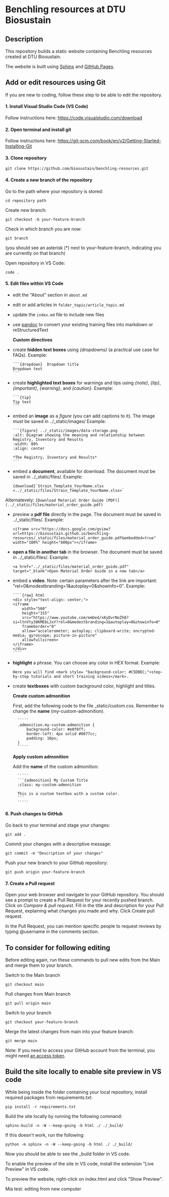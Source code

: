 # Benchling resources at DTU Biosustain

## Description

This repository builds a static website  containing Benchling resources created at DTU Biosustain.

The website is built using [Sphinx](https://www.sphinx-doc.org/en/master/usage/index.html) and [GitHub Pages](https://docs.github.com/en/pages/getting-started-with-github-pages/configuring-a-publishing-source-for-your-github-pages-site).

## Add or edit resources using Git

If you are new to coding, follow these step to be able to edit the repository.

#### 1. Install Visual Studio Code (VS Code)
Follow instructions here: https://code.visualstudio.com/download

#### 2. Open terminal and install git
Follow instructions here: https://git-scm.com/book/en/v2/Getting-Started-Installing-Git 

#### 3. Clone repository
    git clone https://github.com/biosustain/benchling-resources.git

#### 4. Create a new branch of the repository

Go to the path where your repository is stored:

    cd repository path

Create new branch:
    
    git checkout -b your-feature-branch

Check in which branch you are now:

    git branch 
(you should see an asterisk (*) next to your-feature-branch, indicating you are currently on that branch)

Open repository in VS Code:

    code .

#### 5. Edit files within VS Code

- edit the "About" section in `about.md`
- edit or add articles in `folder_topic/article_topic.md`
- update the `index.md` file to include new files
- use [pandoc](https://pandoc.org/try/) to convert your existing training files into markdown or reStructuredText

    
    **Custom directives**

- create **hidden text boxes** using *{dropdowns}* (a practical use case for FAQs). 
Example:

    ````
    ```{dropdown}  Dropdown title
    Dropdown text
    ```
    ````

- create **highlighted text boxes** for warnings and tips using *{note}*, *{tip}*, *{important}*, *{warning}*, and *{caution}*. Example:
    
    ````
    ```{tip}
    Tip text
    ```
    ````

- embed an **image** as a *figure* (you can add captions to it). The image must be saved in ../_static/images/
Example: 
    ````
    ```{figure} ../_static/images/data-storage.png
    :alt: Diagram showing the meaning and relationship between Registry, Inventory and Results
    :width: 80%
    :align: center

    *The Registry, Inventory and Results*
    ```
    ````

- embed a **document**, available for download. The document must be saved in ../_static/files/. Example: 
    `````
    {download}`Strain_Template_YourName.xlsx <../_static/files/Strain_Template_YourName.xlsx>`
    `````
Alternatevely: 
    `````
    [Download Material Order Guide (PDF)](../_static/files/material_order_guide.pdf)
    `````

- preview a **pdf file** directly in the page. The document must be saved in ../_static/files/. Example: 

    `````
    <iframe src="https://docs.google.com/gview?url=https://biosustain.github.io/benchling-resources/_static/files/material_order_guide.pdf&embedded=true" width="100%" height="600px"></iframe>
    `````
- **open a file in another tab** in the browser. The document must be saved in ../_static/files/. Example: 

    `````
    <a href="../_static/files/material_order_guide.pdf" target="_blank">Open Material Order Guide in a new tab</a>
    `````

- embed a **video**. Note: certain parameters after the link are important: "rel=0&modestbranding=1&autoplay=0&showinfo=0". Example:
    `````
    ````{raw} html
    <div style="text-align: center;">
    <iframe 
        width="560" 
        height="315" 
        src="https://www.youtube.com/embed/xKyDvrNoZh8?si=ltnVty38KMEbLJxY?rel=0&modestbranding=1&autoplay=0&showinfo=0" 
        frameborder="0" 
        allow="accelerometer; autoplay; clipboard-write; encrypted-media; gyroscope; picture-in-picture" 
        allowfullscreen>
    </iframe>
    </div>
    ````
    `````

- **highlight** a phrase. You can choose any color in HEX format. Example:
    ```
    Here you will find <mark style= "background-color: #C5DBEC;">step-by-step tutorials and short training videos</mark>.
    ```

- create **textboxes** with custom background color, highlight and titles. 

    **Create custom admonition**

    First, add the following code to the file _static/custom.css. Remember to change the **name** (my-custom-admonition).
        
        `````
        .admonition.my-custom-admonition {
            background-color: #e0f0ff;
            border-left: 4px solid #0077cc;
            padding: 10px;
        }
        `````

    **Apply custom admonition**

    Add the **name** of the custom admonition: 
        
        `````
        ```{admonition} My Custom Title
        :class: my-custom-admonition

        This is a custom textbox with a custom color.
        ```
        `````

#### 6. Push changes to GitHub

Go back to your terminal and stage your changes:

    git add .

Commit your changes with a descriptive message:

    git commit -m "Description of your changes"

Push your new branch to your GitHub repository:

    git push origin your-feature-branch

#### 7. Create a Pull request

Open your web browser and navigate to your GitHub repository.
You should see a prompt to create a Pull Request for your recently pushed branch. Click on *Compare & pull request*.
Fill in the title and description for your Pull Request, explaining what changes you made and why.
Click Create pull request.

In the Pull Request, you can mention specific people to request reviews by typing @username in the comments section.

## To consider for following editing 

Before editing again, run these commands to pull new edits from the Main and merge them to your branch.

Switch to the Main branch

    git checkout main

Pull changes from Main branch

    git pull origin main

Switch to your branch

    git checkout your-feature-branch 

Merge the latest changes from main into your feature branch:

    git merge main

Note: If you need to access your GitHub account from the terminal, you might need [an access token](https://docs.github.com/en/authentication/keeping-your-account-and-data-secure/managing-your-personal-access-tokens).

## Build the site locally to enable site preview in VS code

While being inside the folder containing your local repository, install required packages from requirements.txt:
    
    pip install -r requirements.txt

Build the site locally by running the following command:
    
    sphinx-build -n -W --keep-going -b html ./ ./_build/

If this doesn't work, run the following:

    python -m sphinx -n -W --keep-going -b html ./ ./_build/

Now you should be able to see the _build folder in VS code.

To enable the preview of the site in VS code, install the extension "Live Preview" in VS code.

To preview the website, right-click on index.html and click "Show Preview".

Mia test: editing from new computer
